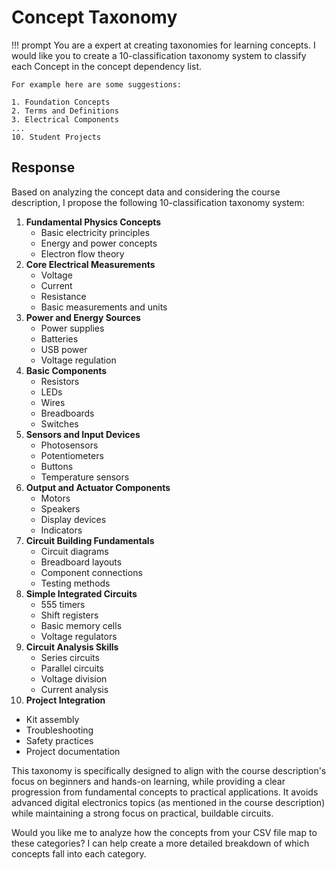 # Concept Taxonomy

!!! prompt
    You are a expert at creating taxonomies for learning concepts.
    I would like you to create a 10-classification taxonomy system to classify each Concept
    in the concept dependency list. 

    For example here are some suggestions: 

    1. Foundation Concepts 
    2. Terms and Definitions
    3. Electrical Components
    ...
    10. Student Projects


## Response

Based on analyzing the concept data and considering the course description, I propose the following 10-classification taxonomy system:

1.  **Fundamental Physics Concepts**
    -   Basic electricity principles
    -   Energy and power concepts
    -   Electron flow theory
2.  **Core Electrical Measurements**
    -   Voltage
    -   Current
    -   Resistance
    -   Basic measurements and units
3.  **Power and Energy Sources**
    -   Power supplies
    -   Batteries
    -   USB power
    -   Voltage regulation
4.  **Basic Components**
    -   Resistors
    -   LEDs
    -   Wires
    -   Breadboards
    -   Switches
5.  **Sensors and Input Devices**
    -   Photosensors
    -   Potentiometers
    -   Buttons
    -   Temperature sensors
6.  **Output and Actuator Components**
    -   Motors
    -   Speakers
    -   Display devices
    -   Indicators
7.  **Circuit Building Fundamentals**
    -   Circuit diagrams
    -   Breadboard layouts
    -   Component connections
    -   Testing methods
8.  **Simple Integrated Circuits**
    -   555 timers
    -   Shift registers
    -   Basic memory cells
    -   Voltage regulators
9.  **Circuit Analysis Skills**
    -   Series circuits
    -   Parallel circuits
    -   Voltage division
    -   Current analysis
10.  **Project Integration**

-   Kit assembly
-   Troubleshooting
-   Safety practices
-   Project documentation

This taxonomy is specifically designed to align with the course description's focus on beginners and hands-on learning, while providing a clear progression from fundamental concepts to practical applications. It avoids advanced digital electronics topics (as mentioned in the course description) while maintaining a strong focus on practical, buildable circuits.

Would you like me to analyze how the concepts from your CSV file map to these categories? I can help create a more detailed breakdown of which concepts fall into each category.